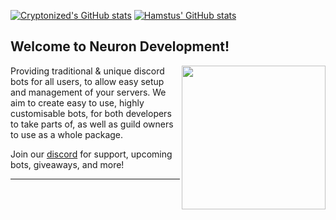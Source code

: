 [![Cryptonized's GitHub stats](https://github-readme-stats.vercel.app/api?username=ItzCryptonized&theme=merko)](https://github.com/ItzCryptonized)
[![Hamstus' GitHub stats](https://github-readme-stats.vercel.app/api?username=hamstus&theme=tokyonight)](https://github.com/hamstus)


<h2> Welcome to Neuron Development!</h2>

<img align='right' src="https://cdn.discordapp.com/attachments/849289892068065310/954062297003860028/logo.png" width="230">

<p>Providing traditional & unique discord bots for all users, to allow easy setup and management of your servers. We aim to create easy to use, highly customisable bots, for both developers to take parts of, as well as guild owners to use as a whole package.</p>
<p>Join our <a href="https://discord.gg/KdGTQRD">discord</a> for support, upcoming bots, giveaways, and more!



---
